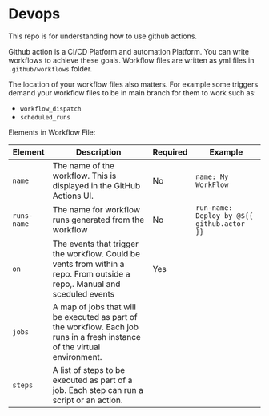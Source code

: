 # Devops
This repo is for understanding how to use github actions.

Github action is a CI/CD Platform and automation Platform. You can write workflows to achieve these goals. Workflow files are written as yml files in `.github/workflows` folder. 

The location of your workflow files also matters. For example some triggers demand your workflow files to be in main branch for them to work such as: 
- `workflow_dispatch`
- `scheduled_runs`

Elements in Workflow File:

| Element | Description | Required | Example |
|---------|-------------| ------| -----|
| `name`  | The name of the workflow. This is displayed in the GitHub Actions UI. | No | `name: My WorkFlow`|
| `runs-name`  | The name for workflow runs generated from the workflow | No | `run-name: Deploy by @${{ github.actor }}`|
| `on`    | The events that trigger the workflow. Could be vents from within a repo. From outside a repo,. Manual and sceduled events| Yes |
| `jobs`  | A map of jobs that will be executed as part of the workflow. Each job runs in a fresh instance of the virtual environment. |
| `steps` | A list of steps to be executed as part of a job. Each step can run a script or an action. |
